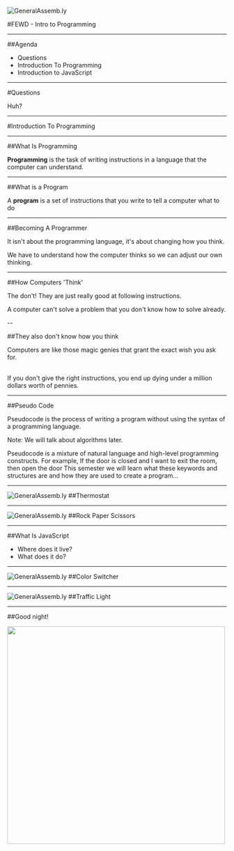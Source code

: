 ![GeneralAssemb.ly](../img/icons/FEWD_Logo.png)

#FEWD - Intro to Programming

---

##Agenda

* Questions
* Introduction To Programming
* Introduction to JavaScript

---

#Questions

Huh?

---

#Introduction To Programming

---

##What Is Programming

__Programming__ is the task of writing instructions in a language that the computer can understand.

---

##What is a Program

A __program__ is a set of instructions that you write to tell a computer what to do

---

##Becoming A Programmer

It isn't about the programming language, it's about changing how you think.

We have to understand how the computer thinks so we can adjust our own thinking.

---

##How Computers 'Think'

The don't! They are just really good at following instructions.

A computer can't solve a problem that you don't know how to solve already.

--

##They also don't know how you think

Computers are like those magic genies that grant the exact wish you ask for.<br/><br/>

If you don't give the right instructions, you end up dying under a million dollars worth of pennies.

---

##Pseudo Code

Pseudocode is the process of writing a program without using the syntax of a programming language.

Note:
We will talk about algorithms later.

Pseudocode is a mixture of natural language and high-level programming constructs. For example,
If the door is closed and I want to exit the room, then open the door
This semester we will learn what these keywords and structures are and how they are used to create a program…

---

![GeneralAssemb.ly](../img/icons/code_along.png)
##Thermostat

---

![GeneralAssemb.ly](../img/icons/exercise_icon_md.png)
##Rock Paper Scissors

---

##What Is JavaScript

* Where does it live?
* What does it do?

---
![GeneralAssemb.ly](../img/icons/code_along.png)
##Color Switcher

---

![GeneralAssemb.ly](../img/icons/code_along.png)
##Traffic Light

---

##Good night!

<img src="../img/unit_1/dancing.gif" width="500px">